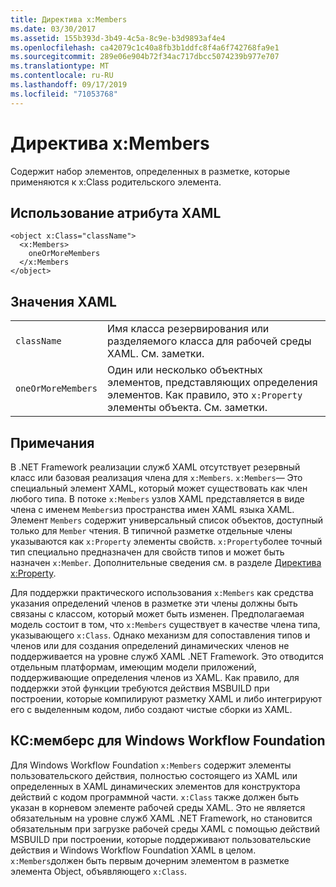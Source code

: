 ```yaml
---
title: Директива x:Members
ms.date: 03/30/2017
ms.assetid: 155b393d-3b49-4c5a-8c9e-b3d9893af4e4
ms.openlocfilehash: ca42079c1c40a8fb3b1ddfc8f4a6f742768fa9e1
ms.sourcegitcommit: 289e06e904b72f34ac717dbcc5074239b977e707
ms.translationtype: MT
ms.contentlocale: ru-RU
ms.lasthandoff: 09/17/2019
ms.locfileid: "71053768"
---
```

# <a name="xmembers-directive"></a>Директива x:Members
Содержит набор элементов, определенных в разметке, которые применяются к x:Class родительского элемента.  
  
## <a name="xaml-attribute-usage"></a>Использование атрибута XAML  
  
```xaml  
<object x:Class="className">  
  <x:Members>  
    oneOrMoreMembers  
  </x:Members  
</object>  
```  
  
## <a name="xaml-values"></a>Значения XAML  
  
|||  
|-|-|  
|`className`|Имя класса резервирования или разделяемого класса для рабочей среды XAML. См. заметки.|  
|`oneOrMoreMembers`|Один или несколько объектных элементов, представляющих определения элементов. Как правило, это `x:Property` элементы объекта. См. заметки.|  
  
## <a name="remarks"></a>Примечания  
 В .NET Framework реализации служб XAML отсутствует резервный класс или базовая реализация члена для `x:Members`. `x:Members`— Это специальный элемент XAML, который может существовать как член любого типа. В потоке `x:Members` узлов XAML представляется в виде члена с именем `Members`из пространства имен XAML языка XAML. Элемент `Members` содержит универсальный список объектов, доступный только для `Member` чтения. В типичной разметке отдельные члены указываются как `x:Property` элементы свойств. `x:Property`более точный тип специально предназначен для свойств типов и может быть назначен `x:Member`. Дополнительные сведения см. в разделе [Директива x:Property](x-property-directive.md).  
  
 Для поддержки практического использования `x:Members` как средства указания определений членов в разметке эти члены должны быть связаны с классом, который может быть изменен. Предполагаемая модель состоит в том, что `x:Members` существует в качестве члена типа, указывающего `x:Class`. Однако механизм для сопоставления типов и членов или для создания определений динамических членов не поддерживается на уровне служб XAML .NET Framework. Это отводится отдельным платформам, имеющим модели приложений, поддерживающие определения членов из XAML. Как правило, для поддержки этой функции требуются действия MSBUILD при построении, которые компилируют разметку XAML и либо интегрируют его с выделенным кодом, либо создают чистые сборки из XAML.  
  
## <a name="xmembers-for-windows-workflow-foundation"></a>КС:мемберс для Windows Workflow Foundation  
 Для Windows Workflow Foundation `x:Members` содержит элементы пользовательского действия, полностью состоящего из XAML или определенных в XAML динамических элементов для конструктора действий с кодом программной части. `x:Class` также должен быть указан в корневом элементе рабочей среды XAML. Это не является обязательным на уровне служб XAML .NET Framework, но становится обязательным при загрузке рабочей среды XAML с помощью действий MSBUILD при построении, которые поддерживают пользовательские действия и Windows Workflow Foundation XAML в целом. `x:Members`должен быть первым дочерним элементом в разметке элемента Object, объявляющего `x:Class`.
